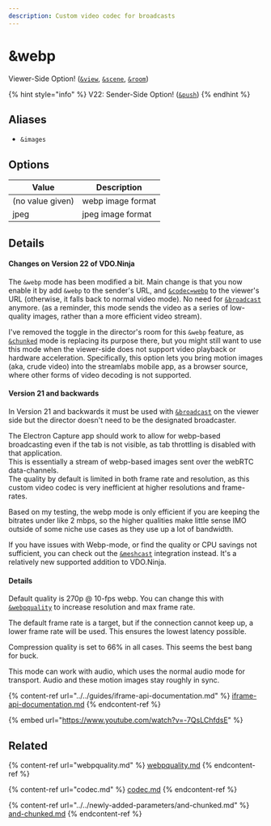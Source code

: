 ```yaml
---
description: Custom video codec for broadcasts
---
```


# \&webp

Viewer-Side Option! ([`&view`](view.md), [`&scene`](scene.md), [`&room`](../../general-settings/room.md))

{% hint style="info" %}
V22: Sender-Side Option! ([`&push`](../../source-settings/push.md))
{% endhint %}

## Aliases

* `&images`

## Options

| Value            | Description       |
| ---------------- | ----------------- |
| (no value given) | webp image format |
| jpeg             | jpeg image format |

## Details

#### Changes on Version 22 of VDO.Ninja

The `&webp` mode has been modified a bit. Main change is that you now enable it by add `&webp` to the sender's URL, and [`&codec=webp`](codec.md) to the viewer's URL (otherwise, it falls back to normal video mode). No need for [`&broadcast`](broadcast.md) anymore. (as a reminder, this mode sends the video as a series of low-quality images, rather than a more efficient video stream).&#x20;

I've removed the toggle in the director's room for this `&webp` feature, as [`&chunked`](../../newly-added-parameters/and-chunked.md) mode is replacing its purpose there, but you might still want to use this mode when the viewer-side does not support video playback or hardware acceleration. Specifically, this option lets you bring motion images (aka, crude video) into the streamlabs mobile app, as a browser source, where other forms of video decoding is not supported.

#### Version 21 and backwards

In Version 21 and backwards it must be used with [`&broadcast`](broadcast.md) on the viewer side but the director doesn't need to be the designated broadcaster.

The Electron Capture app should work to allow for webp-based broadcasting even if the tab is not visible, as tab throttling is disabled with that application.\
This is essentially a stream of webp-based images sent over the webRTC data-channels.\
The quality by default is limited in both frame rate and resolution, as this custom video codec is very inefficient at higher resolutions and frame-rates.

Based on my testing, the webp mode is only efficient if you are keeping the bitrates under like 2 mbps, so the higher qualities make little sense IMO outside of some niche use cases as they use up a lot of bandwidth.

If you have issues with Webp-mode, or find the quality or CPU savings not sufficient, you can check out the [`&meshcast`](../../newly-added-parameters/and-meshcast.md) integration instead. It's a relatively new supported addition to VDO.Ninja.

#### Details

Default quality is 270p @ 10-fps webp. You can change this with [`&webpquality`](webpquality.md) to increase resolution and max frame rate.

The default frame rate is a target, but if the connection cannot keep up, a lower frame rate will be used. This ensures the lowest latency possible.

Compression quality is set to 66% in all cases. This seems the best bang for buck.

This mode can work with audio, which uses the normal audio mode for transport.  Audio and these motion images stay roughly in sync.

{% content-ref url="../../guides/iframe-api-documentation.md" %}
[iframe-api-documentation.md](../../guides/iframe-api-documentation.md)
{% endcontent-ref %}

{% embed url="https://www.youtube.com/watch?v=-7QsLChfdsE" %}

## Related

{% content-ref url="webpquality.md" %}
[webpquality.md](webpquality.md)
{% endcontent-ref %}

{% content-ref url="codec.md" %}
[codec.md](codec.md)
{% endcontent-ref %}

{% content-ref url="../../newly-added-parameters/and-chunked.md" %}
[and-chunked.md](../../newly-added-parameters/and-chunked.md)
{% endcontent-ref %}

